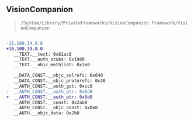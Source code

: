 ## VisionCompanion

> `/System/Library/PrivateFrameworks/VisionCompanion.framework/VisionCompanion`

```diff

-16.100.34.0.0
+16.100.35.0.0
   __TEXT.__text: 0x61ac8
   __TEXT.__auth_stubs: 0x1980
   __TEXT.__objc_methlist: 0x3e0

   __DATA_CONST.__objc_selrefs: 0x640
   __DATA_CONST.__objc_protorefs: 0x30
   __AUTH_CONST.__auth_got: 0xcc0
-  __AUTH_CONST.__auth_ptr: 0x6d8
+  __AUTH_CONST.__auth_ptr: 0x6d0
   __AUTH_CONST.__const: 0x2ab0
   __AUTH_CONST.__objc_const: 0xb68
   __AUTH.__objc_data: 0x2b0

```
